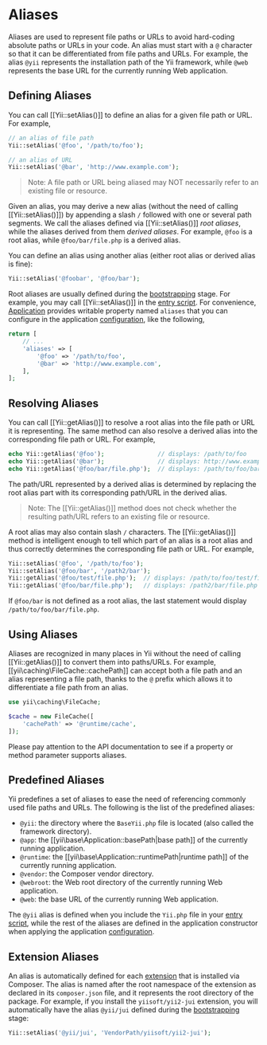 Aliases
=======

Aliases are used to represent file paths or URLs to avoid hard-coding absolute paths or URLs in your code.
An alias must start with a `@` character so that it can be differentiated from file paths and URLs.
For example, the alias `@yii` represents the installation path of the Yii framework, while `@web` represents
the base URL for the currently running Web application.


Defining Aliases
----------------

You can call [[Yii::setAlias()]] to define an alias for a given file path or URL. For example,

```php
// an alias of file path
Yii::setAlias('@foo', '/path/to/foo');

// an alias of URL
Yii::setAlias('@bar', 'http://www.example.com');
```

> Note: A file path or URL being aliased may NOT necessarily refer to an existing file or resource.

Given an alias, you may derive a new alias (without the need of calling [[Yii::setAlias()]]) by appending
a slash `/` followed with one or several path segments. We call the aliases defined via [[Yii::setAlias()]]
*root aliases*, while the aliases derived from them *derived aliases*. For example, `@foo` is a root alias,
while `@foo/bar/file.php` is a derived alias.

You can define an alias using another alias (either root alias or derived alias is fine):

```php
Yii::setAlias('@foobar', '@foo/bar');
```

Root aliases are usually defined during the [bootstrapping](runtime-bootstrapping.md) stage.
For example, you may call [[Yii::setAlias()]] in the [entry script](structure-entry-scripts.md).
For convenience, [Application](structure-applications.md) provides writable property named `aliases`
that you can configure in the application [configuration](basic-configs.md), like the following,

```php
return [
    // ...
    'aliases' => [
        '@foo' => '/path/to/foo',
        '@bar' => 'http://www.example.com',
    ],
];
```


Resolving Aliases
-----------------

You can call [[Yii::getAlias()]] to resolve a root alias into the file path or URL it is representing.
The same method can also resolve a derived alias into the corresponding file path or URL. For example,

```php
echo Yii::getAlias('@foo');               // displays: /path/to/foo
echo Yii::getAlias('@bar');               // displays: http://www.example.com
echo Yii::getAlias('@foo/bar/file.php');  // displays: /path/to/foo/bar/file.php
```

The path/URL represented by a derived alias is determined by replacing the root alias part with its corresponding
path/URL in the derived alias.

> Note: The [[Yii::getAlias()]] method does not check whether the resulting path/URL refers to an existing file or resource.


A root alias may also contain slash `/` characters. The [[Yii::getAlias()]] method
is intelligent enough to tell which part of an alias is a root alias and thus correctly determines
the corresponding file path or URL. For example,

```php
Yii::setAlias('@foo', '/path/to/foo');
Yii::setAlias('@foo/bar', '/path2/bar');
Yii::getAlias('@foo/test/file.php');  // displays: /path/to/foo/test/file.php
Yii::getAlias('@foo/bar/file.php');   // displays: /path2/bar/file.php
```

If `@foo/bar` is not defined as a root alias, the last statement would display `/path/to/foo/bar/file.php`.


Using Aliases
-------------

Aliases are recognized in many places in Yii without the need of calling [[Yii::getAlias()]] to convert
them into paths/URLs. For example, [[yii\caching\FileCache::cachePath]] can accept both a file path
and an alias representing a file path, thanks to the `@` prefix which allows it to differentiate a file path
from an alias.

```php
use yii\caching\FileCache;

$cache = new FileCache([
    'cachePath' => '@runtime/cache',
]);
```

Please pay attention to the API documentation to see if a property or method parameter supports aliases.


Predefined Aliases
------------------

Yii predefines a set of aliases to ease the need of referencing commonly used file paths and URLs.
The following is the list of the predefined aliases:

- `@yii`: the directory where the `BaseYii.php` file is located (also called the framework directory).
- `@app`: the [[yii\base\Application::basePath|base path]] of the currently running application.
- `@runtime`: the [[yii\base\Application::runtimePath|runtime path]] of the currently running application.
- `@vendor`: the Composer vendor directory.
- `@webroot`: the Web root directory of the currently running Web application.
- `@web`: the base URL of the currently running Web application.

The `@yii` alias is defined when you include the `Yii.php` file in your [entry script](structure-entry-scripts.md),
while the rest of the aliases are defined in the application constructor when applying the application
[configuration](basic-configs.md).


Extension Aliases
-----------------

An alias is automatically defined for each [extension](structure-extensions.md) that is installed via Composer.
The alias is named after the root namespace of the extension as declared in its `composer.json` file, and it
represents the root directory of the package. For example, if you install the `yiisoft/yii2-jui` extension,
you will automatically have the alias `@yii/jui` defined during the [bootstrapping](runtime-bootstrapping.md) stage:

```php
Yii::setAlias('@yii/jui', 'VendorPath/yiisoft/yii2-jui');
```
